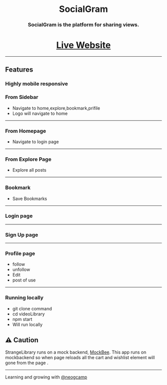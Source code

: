 <div align="center">
  
#  SocialGram 

### SocialGram is the platform for sharing views.
 
 




  
# [Live Website](https://strangelibrary.netlify.app/)
  
</div>

--- 





## Features 

### Highly mobile responsive

### From Sidebar

- Navigate to home,explore,bookmark,prifile
- Logo will navigate to home

---

### From Homepage

-  Navigate to login page

--- 

### From Explore Page 

- Explore all posts 

---


### Bookmark 

- Save Bookmarks

---

### Login page

---

### Sign Up page

---

### Profile page 

- follow 
- unfollow
- Edit
- post of use

---

### Running locally

- git clone command 
- cd videoLibrary
- npm start 
- Will run locally

## ⚠️ Caution

StrangeLibrary runs on a mock backend, [MockBee](https://mockbee.netlify.app/). This app runs on mockbackend so when page reloads all the cart and wishlist element will gone from the page .

---

Learning and growing with [@neogcamp](https://github.com/neogcamp)
